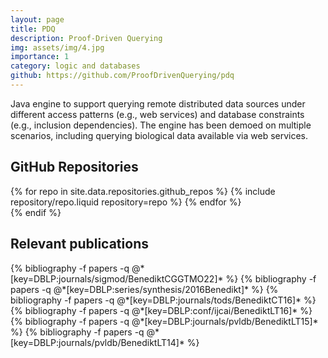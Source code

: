 ```yaml
---
layout: page
title: PDQ
description: Proof-Driven Querying
img: assets/img/4.jpg
importance: 1
category: logic and databases
github: https://github.com/ProofDrivenQuerying/pdq
---
```


Java engine to support querying remote distributed data sources under different access patterns (e.g., web services) and database constraints (e.g., inclusion dependencies). The engine has been demoed on multiple scenarios, including querying biological data available via web services.

## GitHub Repositories

<div class="repositories d-flex flex-wrap flex-md-row flex-column justify-content-between align-items-center">
  {% for repo in site.data.repositories.github_repos %}
    {% include repository/repo.liquid repository=repo %}
  {% endfor %}
</div>
{% endif %}

## Relevant publications
<div class="publications">
  {% bibliography -f papers -q @*[key=DBLP:journals/sigmod/BenediktCGGTMO22]* %}
  {% bibliography -f papers -q @*[key=DBLP:series/synthesis/2016Benedikt]* %}
  {% bibliography -f papers -q @*[key=DBLP:journals/tods/BenediktCT16]* %}
  {% bibliography -f papers -q @*[key=DBLP:conf/ijcai/BenediktLT16]* %}
  {% bibliography -f papers -q @*[key=DBLP:journals/pvldb/BenediktLT15]* %}
  {% bibliography -f papers -q @*[key=DBLP:journals/pvldb/BenediktLT14]* %}
</div>
